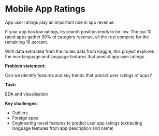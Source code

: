 # Mobile App Ratings 

App user ratings play an important role in app revenue. 

If your app has low ratings, its search position tends to be low. The top 10 rated apps gather 90% of category revenue, all the rest compete for the remaining 10 percent.

With data extracted from the itunes data from Kaggle, this project explores the non-language and language features that predict app user ratings.

**Problem statement:**

Can we identify features and key trends that predict user ratings of apps? 

**Task:**

EDA and visualisation 

**Key challenges:**
- Outliers 
- Foreign apps 
- Engineering novel features to predict user app ratings (extracting language features from app description and name) 

